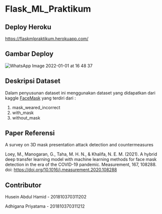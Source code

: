 # Flask_ML_Praktikum

## Deploy Heroku 

https://flaskmlpraktikum.herokuapp.com/

## Gambar Deploy
![WhatsApp Image 2022-01-01 at 16 48 37](https://user-images.githubusercontent.com/49096980/147848062-1acedb75-55af-46ea-9600-b7015ce38229.jpeg)

## Deskripsi Dataset 
Dalam penyusunan dataset ini menggunakan dataset yang didapatkan dari kaggle [FaceMask](https://www.kaggle.com/ashishjangra27/face-mask-12k-images-dataset) yang terdiri dari :
1. mask_weared_incorrect
2. with_mask
3. without_mask

## Paper Referensi
A survey on 3D mask presentation attack detection and countermeasures

Loey, M., Manogaran, G., Taha, M. H. N., & Khalifa, N. E. M. (2021). A hybrid deep transfer learning model with machine learning methods for face mask detection in the era of the COVID-19 pandemic. Measurement, 167, 108288. doi: https://doi.org/10.1016/j.measurement.2020.108288

## Contributor
Husein Abdul Hamid - 201810370311202

Adhigana Priyatama - 201810370311212



